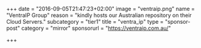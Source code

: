 +++
date = "2016-09-05T21:47:23+02:00"
image = "ventraip.png"
name = "VentraIP Group"
reason = "kindly hosts our Australian repository on their Cloud Servers."
subcategory = "tier1"
title = "ventra_ip"
type = "sponsor-post"
category = "mirror"
sponsorurl = "https://ventraip.com.au/"

+++

